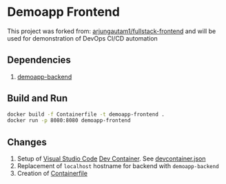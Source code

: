 # Demoapp Frontend
This project was forked from: [arjungautam1/fullstack-frontend](https://github.com/arjungautam1/fullstack-frontend) and will be used for demonstration of DevOps CI/CD automation

## Dependencies
1. [demoapp-backend](https://github.com/paul-gilber/demoapp-backend)

## Build and Run
```sh
docker build -f Containerfile -t demoapp-frontend .
docker run -p 8080:8080 demoapp-frontend
```

## Changes
1. Setup of [Visual Studio Code](https://code.visualstudio.com/) [Dev Container](https://code.visualstudio.com/docs/devcontainers/containers). See [devcontainer.json](./.devcontainer/devcontainer.json)
2. Replacement of `localhost` hostname for backend with `demoapp-backend`
3. Creation of [Containerfile](./Containerfile)
